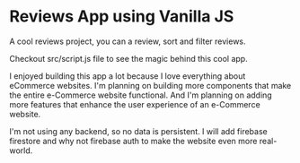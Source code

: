 # Reviews App using Vanilla JS

A cool reviews project, you can a review, sort and filter reviews.

Checkout src/script.js file to see the magic behind this cool app.

I enjoyed building this app a lot because I love everything about eCommerce websites.
I'm planning on building more components that make the entire e-Commerce website functional.
And I'm planning on adding more features that enhance the user experience of an e-Commerce website.

I'm not using any backend, so no data is persistent. I will add firebase firestore and why not firebase auth to make the website even more real-world.
